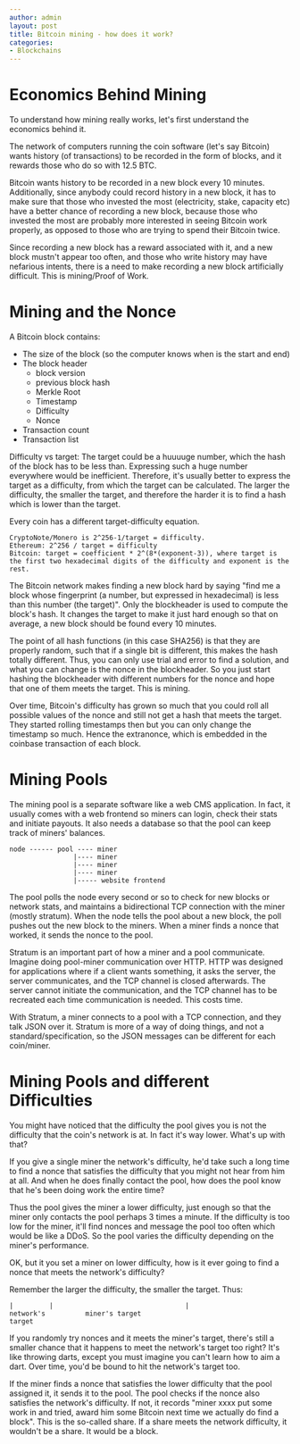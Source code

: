 ```yaml
---
author: admin
layout: post
title: Bitcoin mining - how does it work?
categories:
- Blockchains
---
```


# Economics Behind Mining
To understand how mining really works, let's first understand the economics behind it.

The network of computers running the coin software (let's say Bitcoin) wants history (of transactions) to be recorded in the form of blocks, and it rewards those who do so with 12.5 BTC.

Bitcoin wants history to be recorded in a new block every 10 minutes. Additionally, since anybody could record history in a new block, it has to make sure that those who invested the most (electricity, stake, capacity etc) have a better chance of recording a new block, because those who invested the most are probably more interested in seeing Bitcoin work properly, as opposed to those who are trying to spend their Bitcoin twice.

Since recording a new block has a reward associated with it, and a new block mustn't appear too often, and those who write history may have nefarious intents, there is a need to make recording a new block artificially difficult. This is mining/Proof of Work.

# Mining and the Nonce
A Bitcoin block contains:
* The size of the block (so the computer knows when is the start and end)
* The block header
    - block version
    - previous block hash
    - Merkle Root
    - Timestamp
    - Difficulty
    - Nonce
* Transaction count
* Transaction list

Difficulty vs target: The target could be a huuuuge number, which the hash of the block has to be less than. Expressing such a huge number everywhere would be inefficient. Therefore, it's usually better to express the target as a difficulty, from which the target can be calculated. The larger the difficulty, the smaller the target, and therefore the harder it is to find a hash which is lower than the target.

Every coin has a different target-difficulty equation.

```
CryptoNote/Monero is 2^256-1/target = difficulty.
Ethereum: 2^256 / target = difficulty
Bitcoin: target = coefficient * 2^(8*(exponent-3)), where target is the first two hexadecimal digits of the difficulty and exponent is the rest.
```

The Bitcoin network makes finding a new block hard by saying "find me a block whose fingerprint (a number, but expressed in hexadecimal) is less than this number (the target)". Only the blockheader is used to compute the block's hash. It changes the target to make it just hard enough so that on average, a new block should be found every 10 minutes.

The point of all hash functions (in this case SHA256) is that they are properly random, such that if a single bit is different, this makes the hash totally different. Thus, you can only use trial and error to find a solution, and what you can change is the nonce in the blockheader. So you just start hashing the blockheader with different numbers for the nonce and hope that one of them meets the target. This is mining.

Over time, Bitcoin's difficulty has grown so much that you could roll all possible values of the nonce and still not get a hash that meets the target. They started rolling timestamps then but you can only change the timestamp so much. Hence the extranonce, which is embedded in the coinbase transaction of each block.

# Mining Pools
The mining pool is a separate software like a web CMS application. In fact, it usually comes with a web frontend so miners can login, check their stats and initiate payouts. It also needs a database so that the pool can keep track of miners' balances.

```
node ------ pool ---- miner
                |---- miner
                |---- miner
                |---- miner
                |----- website frontend
```

The pool polls the node every second or so to check for new blocks or network stats, and maintains a bidirectional TCP connection with the miner (mostly stratum). When the node tells the pool about a new block, the poll pushes out the new block to the miners. When a miner finds a nonce that worked, it sends the nonce to the pool.

Stratum is an important part of how a miner and a pool communicate. Imagine doing pool-miner communication over HTTP. HTTP was designed for applications where if a client wants something, it asks the server, the server communicates, and the TCP channel is closed afterwards. The server cannot initiate the communication, and the TCP channel has to be recreated each time communication is needed. This costs time.

With Stratum, a miner connects to a pool with a TCP connection, and they talk JSON over it. Stratum is more of a way of doing things, and not a standard/specification, so the JSON messages can be different for each coin/miner.

# Mining Pools and different Difficulties
You might have noticed that the difficulty the pool gives you is not the difficulty that the coin's network is at. In fact it's way lower. What's up with that?

If you give a single miner the network's difficulty, he'd take such a long time to find a nonce that satisfies the difficulty that you might not hear from him at all. And when he does finally contact the pool, how does the pool know that he's been doing work the entire time?

Thus the pool gives the miner a lower difficulty, just enough so that the miner only contacts the pool perhaps 3 times a minute. If the difficulty is too low for the miner, it'll find nonces and message the pool too often which would be like a DDoS. So the pool varies the difficulty depending on the miner's performance.

OK, but it you set a miner on lower difficulty, how is it ever going to find a nonce that meets the network's difficulty?

Remember the larger the difficulty, the smaller the target. Thus:

```
|         |                                 |
network's          miner's target
target
```

If you randomly try nonces and it meets the miner's target, there's still a smaller chance that it happens to meet the network's target too right? It's like throwing darts, except you must imagine you can't learn how to aim a dart. Over time, you'd be bound to hit the network's target too.

If the miner finds a nonce that satisfies the lower difficulty that the pool assigned it, it sends it to the pool. The pool checks if the nonce also satisfies the network's difficulty. If not, it records "miner xxxx put some work in and tried, award him some Bitcoin next time we actually do find a block". This is the so-called share. If a share meets the network difficulty, it wouldn't be a share. It would be a block.